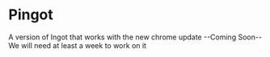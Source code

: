 # Pingot
A version of Ingot that works with the new chrome update --Coming Soon--
We will need at least a week to work on it
